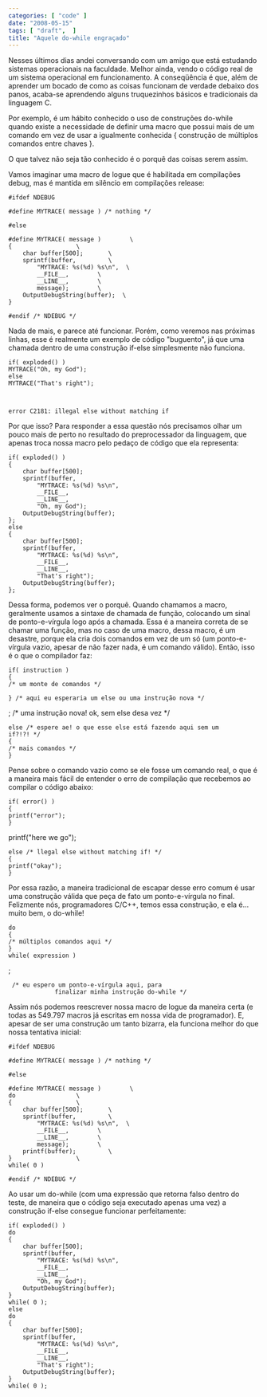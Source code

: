 ```yaml
---
categories: [ "code" ]
date: "2008-05-15"
tags: [ "draft",  ]
title: "Aquele do-while engraçado"
---
```

Nesses últimos dias andei conversando com um amigo que está estudando
sistemas operacionais na faculdade. Melhor ainda, vendo o código real
de um sistema operacional em funcionamento. A conseqüência é que,
além de aprender um bocado de como as coisas funcionam de verdade
debaixo dos panos, acaba-se aprendendo alguns truquezinhos básicos e
tradicionais da linguagem C.

Por exemplo, é um hábito conhecido o uso de construções do-while
quando existe a necessidade de definir uma macro que possui mais de um
comando em vez de usar a igualmente conhecida { construção de múltiplos
comandos entre chaves }.

O que talvez não seja tão conhecido é o porquê das coisas serem
assim.

Vamos imaginar uma macro de logue que é habilitada em compilações
debug, mas é mantida em silêncio em compilações release:

    #ifdef NDEBUG
    
    #define MYTRACE( message ) /* nothing */
    
    #else
    
    #define MYTRACE( message )	      \
	{			       \
		char buffer[500];	    \
		sprintf(buffer,		    \
			"MYTRACE: %s(%d) %s\n",  \
			__FILE__,		 \
			__LINE__,		 \
			message);		 \
		OutputDebugString(buffer);  \
	}
    
    #endif /* NDEBUG */ 
    

Nada de mais, e parece até funcionar. Porém, como veremos nas próximas
linhas, esse é realmente um exemplo de código "buguento", já que uma
chamada dentro de uma construção if-else simplesmente não funciona.

    if( exploded() )
	MYTRACE("Oh, my God");
    else
	MYTRACE("That's right"); 
    

    
    error C2181: illegal else without matching if

Por que isso? Para responder a essa questão nós precisamos olhar um
pouco mais de perto no resultado do preprocessador da linguagem, que
apenas troca nossa macro pelo pedaço de código que ela representa:

    if( exploded() )
	{
		char buffer[500];
		sprintf(buffer,
			"MYTRACE: %s(%d) %s\n",
			__FILE__,
			__LINE__,
			"Oh, my God");
		OutputDebugString(buffer);
	};
    else
	{
		char buffer[500];
		sprintf(buffer,
			"MYTRACE: %s(%d) %s\n",
			__FILE__,
			__LINE__,
			"That's right");
		OutputDebugString(buffer);
	};
     
    

Dessa forma, podemos ver o porquê. Quando chamamos a macro,
geralmente usamos a sintaxe de chamada de função, colocando um
sinal de ponto-e-vírgula logo após a chamada. Essa é a maneira
correta de se chamar uma função, mas no caso de uma macro, dessa
macro, é um desastre, porque ela cria dois comandos em vez de um só
(um ponto-e-vírgula vazio, apesar de não fazer nada, é um comando
válido). Então, isso é o que o compilador faz:

    
    if( instruction )
    {
	/* um monte de comandos */
    
    } /* aqui eu esperaria um else ou uma instrução nova */

; /* uma instrução nova! ok, sem else desa vez */

    
    else /* espere ae! o que esse else está fazendo aqui sem um
    if?!?! */
    {
	/* mais comandos */
    }

Pense sobre o comando vazio como se ele fosse um comando real, o que é
a maneira mais fácil de entender o erro de compilação que recebemos
ao compilar o código abaixo:

    
    if( error() )
    {
	printf("error");
    }

printf("here we go");

    
    else /* llegal else without matching if! */
    {
	printf("okay");
    }

Por essa razão, a maneira tradicional de escapar desse erro comum é
usar uma construção válida que peça de fato um ponto-e-vírgula no
final. Felizmente nós, programadores C/C++, temos essa construção,
e ela é... muito bem, o do-while!

    
    do
    {
	/* múltiplos comandos aqui */
    }
    while( expression )

;

    
     /* eu espero um ponto-e-vírgula aqui, para
			     finalizar minha instrução do-while */

Assim nós podemos reescrever nossa macro de logue da maneira certa (e
todas as 549.797 macros já escritas em nossa vida de programador). E,
apesar de ser uma construção um tanto bizarra, ela funciona melhor do
que nossa tentativa inicial:

    #ifdef NDEBUG
    
    #define MYTRACE( message ) /* nothing */
    
    #else
    
    #define MYTRACE( message )	      \
	do			       \
	{			       \
		char buffer[500];	    \
		sprintf(buffer,		    \
			"MYTRACE: %s(%d) %s\n",  \
			__FILE__,		 \
			__LINE__,		 \
			message);		 \
		printf(buffer);		    \
	}			       \
	while( 0 )
    
    #endif /* NDEBUG */ 
    

Ao usar um do-while (com uma expressão que retorna falso dentro do teste,
de maneira que o código seja executado apenas uma vez) a construção
if-else consegue funcionar perfeitamente:

    if( exploded() )
	do
	{
		char buffer[500];
		sprintf(buffer,
			"MYTRACE: %s(%d) %s\n",
			__FILE__,
			__LINE__,
			"Oh, my God");
		OutputDebugString(buffer);
	}
	while( 0 );
    else
	do
	{
		char buffer[500];
		sprintf(buffer,
			"MYTRACE: %s(%d) %s\n",
			__FILE__,
			__LINE__,
			"That's right");
		OutputDebugString(buffer);
	}
	while( 0 );
     
    

